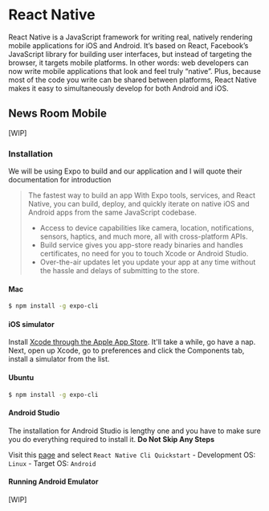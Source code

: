 # React Native

React Native is a JavaScript framework for writing real, natively rendering mobile applications for iOS and Android. It’s based on React, Facebook’s JavaScript library for building user interfaces, but instead of targeting the browser, it targets mobile platforms. In other words: web developers can now write mobile applications that look and feel truly “native”. Plus, because most of the code you write can be shared between platforms, React Native makes it easy to simultaneously develop for both Android and iOS.

## News Room Mobile

[WIP]

### Installation

We will be using Expo to build and our application and I will quote their documentation for introduction

> The fastest way to build an app
> With Expo tools, services, and React Native, you can build, deploy, and quickly iterate on native iOS and Android apps from the same JavaScript codebase.
>
> - Access to device capabilities like camera, location, notifications, sensors, haptics, and much more, all with cross-platform APIs.
> - Build service gives you app-store ready binaries and handles certificates, no need for you to touch Xcode or Android Studio.
> - Over-the-air updates let you update your app at any time without the hassle and delays of submitting to the store.

#### Mac

```sh
$ npm install -g expo-cli
```

#### iOS simulator

Install [Xcode through the Apple App Store](https://itunes.apple.com/app/xcode/id497799835). It'll take a while, go have a nap. Next, open up Xcode, go to preferences and click the Components tab, install a simulator from the list.

#### Ubuntu

```sh
$ npm install -g expo-cli
```

#### Android Studio

The installation for Android Studio is lengthy one and you have to make sure you do everything required to install it. **Do Not Skip Any Steps**

Visit this [page](https://facebook.github.io/react-native/docs/getting-started) and select `React Native Cli Quickstart` - Development OS: `Linux` - Target OS: `Android`

#### Running Android Emulator

[WIP]
